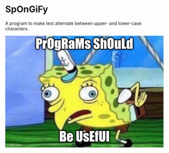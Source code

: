 SpOnGiFy
========

A program to make text alternate between upper- and lower-case characters.

![Useful](https://raw.githubusercontent.com/tgockel/spongify/master/useful.jpg)
